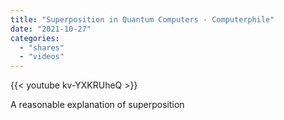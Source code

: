 ```yaml
---
title: "Superposition in Quantum Computers - Computerphile"
date: "2021-10-27"
categories:
  - "shares"
  - "videos"
---
```


{{< youtube kv-YXKRUheQ >}}

A reasonable explanation of superposition
